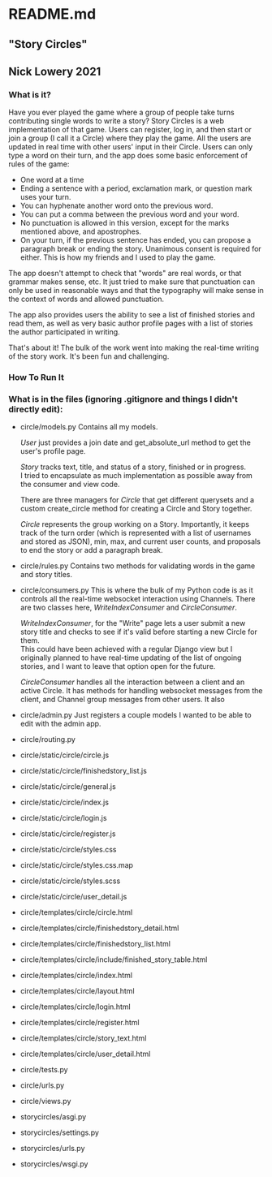 README.md
=========
"Story Circles"
--------------
Nick Lowery 2021
---------------


### What is it?

Have you ever played the game where a group of people take turns contributing 
single words to write a story? Story Circles is a web implementation of that 
game. Users can register, log in, and then start or join a group (I call it a 
Circle) where they play the game. All the users are updated in real time with 
other users' input in their Circle. Users can only type a word on their turn, 
and the app does some basic enforcement of rules of the game:
- One word at a time
- Ending a sentence with a period, exclamation mark, or question mark uses your turn.
- You can hyphenate another word onto the previous word.
- You can put a comma between the previous word and your word.
- No punctuation is allowed in this version, except for the marks mentioned 
    above, and apostrophes.
- On your turn, if the previous sentence has ended, you can propose a paragraph 
    break or ending the story. Unanimous consent is required for either. This is 
    how my friends and I used to play the game.

The app doesn't attempt to check that "words" are real words, or that grammar 
makes sense, etc. It just tried to make sure that punctuation can only be used 
in reasonable ways and that the typography will make sense in the context of 
words and allowed punctuation.

The app also provides users the ability to see a list of finished stories and 
read them, as well as very basic author profile pages with a list of stories the 
author participated in writing. 

That's about it! The bulk of the work went into making the real-time writing of 
the story work. It's been fun and challenging.

### How To Run It

### What is in the files (ignoring .gitignore and things I didn't directly edit):

- circle/models.py
    Contains all my models.

    *User* just provides a join date and get_absolute_url method to get the 
    user's profile page.

    *Story* tracks text, title, and status of a story, finished or in progress.  
    I tried to encapsulate as much implementation as possible away from the 
    consumer and view code.

    There are three managers for *Circle* that get different querysets and a 
    custom create_circle method for creating a Circle and Story together.

    *Circle* represents the group working on a Story. Importantly, it keeps 
    track of the turn order (which is represented with a list of usernames and 
    stored as JSON), min, max, and current user counts, and proposals to end the 
    story or add a paragraph break.

- circle/rules.py
    Contains two methods for validating words in the game and story titles.

- circle/consumers.py
    This is where the bulk of my Python code is as it controls all the real-time 
    websocket interaction using Channels. There are two classes here, 
    *WriteIndexConsumer* and *CircleConsumer*. 

    *WriteIndexConsumer*, for the "Write" page lets a user submit a new story 
    title and checks to see if it's valid before starting a new Circle for them.  
    This could have been achieved with a regular Django view but I originally 
    planned to have real-time updating of the list of ongoing stories, and I 
    want to leave that option open for the future.

    *CircleConsumer* handles all the interaction between a client and an active 
    Circle. It has methods for handling websocket messages from the client, and 
    Channel group messages from other users. It also 


- circle/admin.py
    Just registers a couple models I wanted to be able to edit with the admin 
    app.
- circle/routing.py
- circle/static/circle/circle.js
- circle/static/circle/finishedstory_list.js
- circle/static/circle/general.js
- circle/static/circle/index.js
- circle/static/circle/login.js
- circle/static/circle/register.js
- circle/static/circle/styles.css
- circle/static/circle/styles.css.map
- circle/static/circle/styles.scss
- circle/static/circle/user_detail.js
- circle/templates/circle/circle.html
- circle/templates/circle/finishedstory_detail.html
- circle/templates/circle/finishedstory_list.html
- circle/templates/circle/include/finished_story_table.html
- circle/templates/circle/index.html
- circle/templates/circle/layout.html
- circle/templates/circle/login.html
- circle/templates/circle/register.html
- circle/templates/circle/story_text.html
- circle/templates/circle/user_detail.html
- circle/tests.py
- circle/urls.py
- circle/views.py
- storycircles/asgi.py
- storycircles/settings.py
- storycircles/urls.py
- storycircles/wsgi.py
